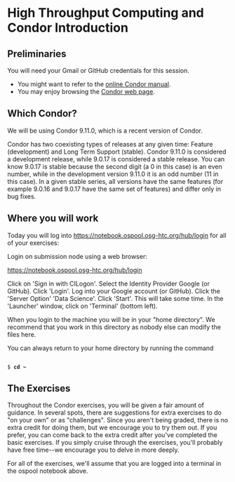 # High Throughput Computing and Condor Introduction

## Preliminaries

You will need your Gmail or GitHub credentials for this session. 

   * You might want to refer to the [online Condor manual](https://htcondor.org/documentation/htcondor.html).<br>
   * You may enjoy browsing the [Condor web page](http://www.cs.wisc.edu/condor/).<br>

## Which Condor?
We will be using Condor 9.11.0, which is a recent version of Condor.

Condor has two coexisting types of releases at any given time: Feature (development) and Long Term Support (stable). Condor 9.11.0 is considered a development release, while 9.0.17 is considered a stable release. You can know 9.0.17 is stable because the second digit (a 0 in this case) is an even number, while in the development version 9.11.0 it is an odd number (11 in this case). In a given stable series, all versions have the same features (for example 9.0.16 and 9.0.17 have the same set of features) and differ only in bug fixes.

## Where you will work

Today you will log into https://notebook.ospool.osg-htc.org/hub/login for all of your exercises:

Login on submission node using a web browser:

https://notebook.ospool.osg-htc.org/hub/login

Click on 'Sign in with CILogon'.
Select the Identity Provider Google (or GitHub).
Click 'Login'.
Log into your Google account (or GitHub).
Click the 'Server Option' 'Data Science'.
Click 'Start'. This will take some time.
In the 'Launcher' window, click on 'Terminal' (bottom left).

When you login to the machine you will be in your "home directory".  We recommend that you work in this directory as nobody else can modify the files here.

You can always return to your home directory by running the command

<pre><code>
$ <b>cd ~</b>
</code></pre>

## The Exercises

Throughout the Condor exercises, you will be given a fair amount of guidance. In several spots, there are suggestions for extra exercises to do "on your own" or as "challenges". Since you aren't being graded, there is no extra credit for doing them, but we encourage you to try them out. If you prefer, you can come back to the extra credit after you've completed the basic exercises. If you simply cruise through the exercises, you'll probably have free time--we encourage you to delve in more deeply.

For all of the exercises, we'll assume that you are logged into a terminal in the ospool notebook above. 
